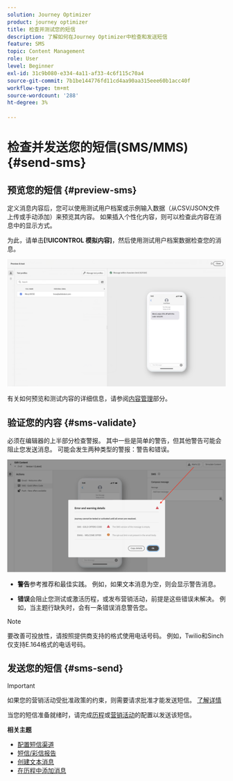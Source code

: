 ```yaml
---
solution: Journey Optimizer
product: journey optimizer
title: 检查并测试您的短信
description: 了解如何在Journey Optimizer中检查和发送短信
feature: SMS
topic: Content Management
role: User
level: Beginner
exl-id: 31c9b080-e334-4a11-af33-4c6f115c70a4
source-git-commit: 7b1be144776fd11cd4aa90aa315eee60b1acc40f
workflow-type: tm+mt
source-wordcount: '288'
ht-degree: 3%

---
```


# 检查并发送您的短信(SMS/MMS){#send-sms}

## 预览您的短信 {#preview-sms}

定义消息内容后，您可以使用测试用户档案或示例输入数据（从CSV/JSON文件上传或手动添加）来预览其内容。 如果插入个性化内容，则可以检查此内容在消息中的显示方式。

为此，请单击&#x200B;**[!UICONTROL 模拟内容]**，然后使用测试用户档案数据检查您的消息。

![](assets/sms_preview_2.png)

有关如何预览和测试内容的详细信息，请参阅[内容管理](../content-management/preview-test.md)部分。

## 验证您的内容 {#sms-validate}

必须在编辑器的上半部分检查警报。 其中一些是简单的警告，但其他警告可能会阻止您发送消息。 可能会发生两种类型的警报：警告和错误。

![](assets/sms-alert-button.png)

* **警告**&#x200B;参考推荐和最佳实践。 例如，如果文本消息为空，则会显示警告消息。

* **错误**&#x200B;会阻止您测试或激活历程，或发布营销活动，前提是这些错误未解决。 例如，当主题行缺失时，会有一条错误消息警告您。


>[!NOTE]
>
> 要改善可投放性，请按照提供商支持的格式使用电话号码。 例如，Twilio和Sinch仅支持E.164格式的电话号码。

## 发送您的短信 {#sms-send}

>[!IMPORTANT]
>
> 如果您的营销活动受批准政策的约束，则需要请求批准才能发送短信。 [了解详情](../test-approve/gs-approval.md)

当您的短信准备就绪时，请完成[历程](../building-journeys/journey-gs.md)或[营销活动](../campaigns/create-campaign.md)的配置以发送该短信。

**相关主题**

* [配置短信渠道](sms-configuration.md)
* [短信/彩信报告](../reports/journey-global-report-cja-sms.md)
* [创建文本消息](create-sms.md)
* [在历程中添加消息](../building-journeys/journeys-message.md)
